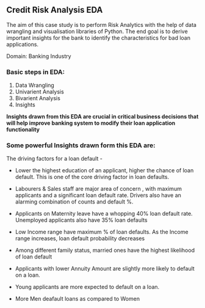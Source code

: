 <h2> Credit Risk Analysis EDA </h2>

The aim of this case study is to perform Risk Analytics with the help of data wrangling and visualisation libraries of Python. The end goal is to derive important insights for the bank to identify the characteristics for bad loan applications.

Domain: Banking Industry

<h3> Basic steps in EDA: </h3>

1. Data Wrangling
2. Univarient Analysis
3. Bivarient Analysis
4. Insights

<strong>Insights drawn from this EDA are crucial in critical business decisions that will help improve banking system to modify their loan application functionality </strong>

<h3>Some powerful Insights drawn form this EDA are:</h3>

The driving factors for a loan default -

* Lower the highest education of an applicant, higher the chance of loan default. This is one of the core driving factor in loan defaults.

* Labourers & Sales staff are major area of concern , with maximum applicants and a significant loan default rate. Drivers also have an alarming combination of counts and default %.

* Applicants on Maternity leave have a whopping 40% loan default rate. Unemployed applicants also have 35% loan defaults

* Low Income range have maximum % of loan defaults. As the Income range increases, loan default probability decreases

* Among different family status, married ones have the highest likelihood of loan default

* Applicants with lower Annuity Amount are slightly more likely to default on a loan.

* Young applicants are more expected to default on a loan.

* More Men deafault loans as compared to Women

